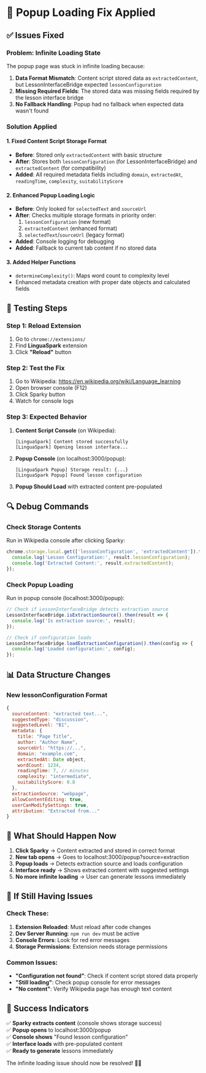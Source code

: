 # 🔧 Popup Loading Fix Applied

## ✅ Issues Fixed

### Problem: Infinite Loading State
The popup page was stuck in infinite loading because:
1. **Data Format Mismatch**: Content script stored data as `extractedContent`, but LessonInterfaceBridge expected `lessonConfiguration`
2. **Missing Required Fields**: The stored data was missing fields required by the lesson interface bridge
3. **No Fallback Handling**: Popup had no fallback when expected data wasn't found

### Solution Applied

#### 1. Fixed Content Script Storage Format
- **Before**: Stored only `extractedContent` with basic structure
- **After**: Stores both `lessonConfiguration` (for LessonInterfaceBridge) and `extractedContent` (for compatibility)
- **Added**: All required metadata fields including `domain`, `extractedAt`, `readingTime`, `complexity`, `suitabilityScore`

#### 2. Enhanced Popup Loading Logic
- **Before**: Only looked for `selectedText` and `sourceUrl`
- **After**: Checks multiple storage formats in priority order:
  1. `lessonConfiguration` (new format)
  2. `extractedContent` (enhanced format)
  3. `selectedText`/`sourceUrl` (legacy format)
- **Added**: Console logging for debugging
- **Added**: Fallback to current tab content if no stored data

#### 3. Added Helper Functions
- `determineComplexity()`: Maps word count to complexity level
- Enhanced metadata creation with proper date objects and calculated fields

## 🚀 Testing Steps

### Step 1: Reload Extension
1. Go to `chrome://extensions/`
2. Find **LinguaSpark** extension
3. Click **"Reload"** button

### Step 2: Test the Fix
1. Go to Wikipedia: https://en.wikipedia.org/wiki/Language_learning
2. Open browser console (F12)
3. Click Sparky button
4. Watch for console logs

### Step 3: Expected Behavior
1. **Content Script Console** (on Wikipedia):
   ```
   [LinguaSpark] Content stored successfully
   [LinguaSpark] Opening lesson interface...
   ```

2. **Popup Console** (on localhost:3000/popup):
   ```
   [LinguaSpark Popup] Storage result: {...}
   [LinguaSpark Popup] Found lesson configuration
   ```

3. **Popup Should Load** with extracted content pre-populated

## 🔍 Debug Commands

### Check Storage Contents
Run in Wikipedia console after clicking Sparky:
```javascript
chrome.storage.local.get(['lessonConfiguration', 'extractedContent']).then(result => {
  console.log('Lesson Configuration:', result.lessonConfiguration);
  console.log('Extracted Content:', result.extractedContent);
});
```

### Check Popup Loading
Run in popup console (localhost:3000/popup):
```javascript
// Check if LessonInterfaceBridge detects extraction source
LessonInterfaceBridge.isExtractionSource().then(result => {
  console.log('Is extraction source:', result);
});

// Check if configuration loads
LessonInterfaceBridge.loadExtractionConfiguration().then(config => {
  console.log('Loaded configuration:', config);
});
```

## 📊 Data Structure Changes

### New lessonConfiguration Format
```javascript
{
  sourceContent: "extracted text...",
  suggestedType: "discussion",
  suggestedLevel: "B1", 
  metadata: {
    title: "Page Title",
    author: "Author Name",
    sourceUrl: "https://...",
    domain: "example.com",
    extractedAt: Date object,
    wordCount: 1234,
    readingTime: 7, // minutes
    complexity: "intermediate",
    suitabilityScore: 0.8
  },
  extractionSource: "webpage",
  allowContentEditing: true,
  userCanModifySettings: true,
  attribution: "Extracted from..."
}
```

## 🎯 What Should Happen Now

1. **Click Sparky** → Content extracted and stored in correct format
2. **New tab opens** → Goes to localhost:3000/popup?source=extraction  
3. **Popup loads** → Detects extraction source and loads configuration
4. **Interface ready** → Shows extracted content with suggested settings
5. **No more infinite loading** → User can generate lessons immediately

## 🚨 If Still Having Issues

### Check These:
1. **Extension Reloaded**: Must reload after code changes
2. **Dev Server Running**: `npm run dev` must be active
3. **Console Errors**: Look for red error messages
4. **Storage Permissions**: Extension needs storage permissions

### Common Issues:
- **"Configuration not found"**: Check if content script stored data properly
- **"Still loading"**: Check popup console for error messages
- **"No content"**: Verify Wikipedia page has enough text content

## 🎉 Success Indicators

✅ **Sparky extracts content** (console shows storage success)  
✅ **Popup opens** to localhost:3000/popup  
✅ **Console shows** "Found lesson configuration"  
✅ **Interface loads** with pre-populated content  
✅ **Ready to generate** lessons immediately  

The infinite loading issue should now be resolved! 🎯✨